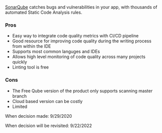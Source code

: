 [SonarQube](https://www.sonarqube.org) catches bugs and vulnerabilities in your app, with thousands of automated Static Code Analysis rules.

### Pros
* Easy way to integrate code quality metrics with CI/CD pipeline
* Good resource for improving code quality during the writing process from within the IDE
* Supports most common languges and IDEs
* Allows high level monitoring of code quality across many projects quickly
* Linting tool is free

### Cons
* The Free Qube version of the product only supports scanning master branch
* Cloud based version can be costly
* Limited


When decision made: 9/29/2020

When decision will be revisited: 9/22/2022

